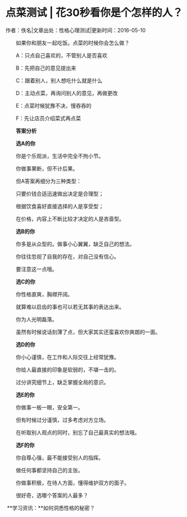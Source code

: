 # 点菜测试 | 花30秒看你是个怎样的人？

作者：佚名|文章出处：性格心理测试|更新时间：2016-05-10

　　如果你和朋友一起吃饭。点菜的时候你会怎么做？

 

　　A：只点自己喜欢的，不管别人是否喜欢

　　B：先把自己的意见提出来

　　C：跟着别人，别人想吃什么就是什么

　　D：主动点菜，再询问别人的意见，再做更改

　　E：点菜时候犹豫不决，慢吞吞的

　　F：先让店员介绍菜式再点菜

　　**答案分析**

　　**选A的你**

　　你是个乐观派，生活中完全不拘小节。

　　你做事果断，但不计后果。

　　但A答案再细分为三种类型：

　　只要价钱合适迅速做出决定是合理型；

　　根据饮食喜好直接选择的人是享受型；

　　在价格，内容上不断比较才决定的人是吝啬型。

　　**选B的你**

　　你多是从众型的。做事小心翼翼，缺乏自己的想法。

　　你往往忽视了自我的存在，对自己没有信心。

　　要注意这一点哦。

　　**选C的你**

　　你性格直爽，胸襟开阔。

　　就算难以启齿的事也可以若无其事的表达出来。

　　你为人光明磊落。

　　虽然有时候说话刻薄了点，但大家其实还蛮喜欢你爽朗的一面。

　　**选D的你**

　　你小心谨慎，在工作和人际交往上经常犹豫。

　　你给人最直接的印象是软弱的，不堪一击的。

　　过分讲究细节上，缺乏掌握全局的意识。

　　**选E的你**

　　你做事一板一眼，安全第一。

　　但有时候过分谨慎，过多考虑对方立场。

　　在听取别人观点的同时，别忘了自己最真实的想法哦。

　　**选F的你**

　　你自尊心强，最不能接受别人的指挥。

　　做任何事都坚持自己的主张。

　　你做事积极，在待人方面，懂得维护双方的面子。

　　很好奇，选哪个答案的人最多？

​        **学习资讯：**如何洞悉性格的秘密？
